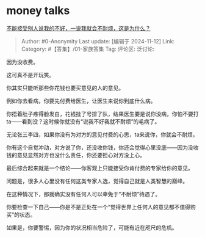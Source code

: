 # money talks
[不能接受别人说我的不好，一说我就会不耐烦，这是为什么？](https://www.zhihu.com/question/3795183133/answer/29333897425)

> Author: #0-Anonymity
> Last update: [编辑于 2024-11-12]
> Link:
> Category: #【答集】/01-家族答集
> Tag:
> 评论区:
> 泛讨论:

因为没收费。

这可真不是开玩笑。

你其实只能听那些你花钱也要买意见的人的意见。

例如你去看病，你要先付费给医生，让医生来说你到底什么病。

你捂着肚子疼得脸发白，花钱挂了号排了队，结果医生要是说你没病，你怕不要打ta——看到没？这时候你就没有“说我不好我就不耐烦”的毛病了。

无论张三李四，如果你没有为对方的意见付费的心思，ta来说你，你就会不耐烦。

你有这个自觉冲动，对方说了你，还没收你钱，你还会觉得心里没底——因为没收钱的意见显然对方也没什么责任，你还要担心对方没上心。

最后综合起来就是一个结论——你客观上只能接受你肯付费的专家给你的意见。

问题是，很多人心里没有任何这类专家人选，觉得自己就是人类智慧的巅峰。

在这种情况下，那就确实没有任何人可以幸免于“不耐烦”待遇了。

你要检查一下自己——你是不是正处在一个“觉得世界上任何人的意见都不值得购买”的状态。

如果是，你要警惕，因为你的状况相当危险了，可能有近在咫尺的危机。
